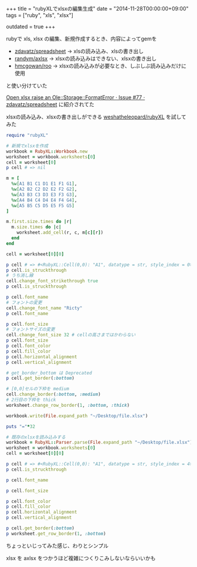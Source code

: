 +++
title = "rubyXLでxlsxの編集生成"
date = "2014-11-28T00:00:00+09:00"
tags = ["ruby", "xls", "xlsx"]

outdated = true
+++

rubyで xls, xlsx の編集、新規作成するとき、内容によってgemを

- [zdavatz/spreadsheet](https://github.com/zdavatz/spreadsheet) -> xlsの読み込み、xlsの書き出し
- [randym/axlsx](https://github.com/randym/axlsx) -> xlsxの読み込みはできない、xlsxの書き出し
- [hmcgowan/roo](https://github.com/hmcgowan/roo) -> xlsxの読み込みが必要なとき、しぶしぶ読み込みだけに使用

と使い分けていた

[Open xlsx raise an Ole::Storage::FormatError · Issue #77 · zdavatz/spreadsheet](https://github.com/zdavatz/spreadsheet/issues/77#issuecomment-32007452) に紹介されてた

xlsxの読み込み、xlsxの書き出しができる [weshatheleopard/rubyXL](https://github.com/weshatheleopard/rubyXL) を試してみた

```ruby
require "rubyXL"

# 新規でxlsxを作成
workbook = RubyXL::Workbook.new
worksheet = workbook.worksheets[0]
cell = worksheet[0]
p cell # => nil

m = [
  %w[A1 B1 C1 D1 E1 F1 G1],
  %w[A2 B2 C2 D2 E2 F2 G2],
  %w[A3 B3 C3 D3 E3 F3 G3],
  %w[A4 B4 C4 D4 E4 F4 G4],
  %w[A5 B5 C5 D5 E5 F5 G5]
]

m.first.size.times do |r|
  m.size.times do |c|
    worksheet.add_cell(r, c, m[c][r])
  end
end

cell = worksheet[0][0]

p cell # => #<RubyXL::Cell(0,0): "A1", datatype = str, style_index = 0>
p cell.is_struckthrough
# うち消し線
cell.change_font_strikethrough true
p cell.is_struckthrough

p cell.font_name
# フォントの変更
cell.change_font_name "Ricty"
p cell.font_name

p cell.font_size
# フォントサイズの変更
cell.change_font_size 32 # cellの高さまではかわらない
p cell.font_size
p cell.font_color
p cell.fill_color
p cell.horizontal_alignment
p cell.vertical_alignment

# get_border_bottom は Deprecated
p cell.get_border(:bottom)

# [0,0]セルの下枠を medium
cell.change_border(:bottom, :medium)
# 2行目の下枠を thick
worksheet.change_row_border(1, :bottom, :thick)

workbook.write(File.expand_path "~/Desktop/file.xlsx")

puts "="*32

# 既存のxlsxを読み込みする
workbook = RubyXL::Parser.parse(File.expand_path "~/Desktop/file.xlsx")
worksheet = workbook.worksheets[0]
cell = worksheet[0][0]

p cell # => #<RubyXL::Cell(0,0): "A1", datatype = str, style_index = 4>
p cell.is_struckthrough

p cell.font_name

p cell.font_size

p cell.font_color
p cell.fill_color
p cell.horizontal_alignment
p cell.vertical_alignment

p cell.get_border(:bottom) 
p worksheet.get_row_border(1, :bottom) 
```

ちょっといじってみた感じ、わりとシンプル

xlsx を axlsx をつかうほど複雑につくりこみしないならいいかも
